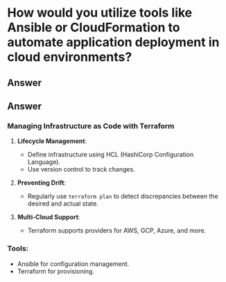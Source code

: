
# How would you utilize tools like Ansible or CloudFormation to automate application deployment in cloud environments?

## Answer

## Answer

### Managing Infrastructure as Code with Terraform
1. **Lifecycle Management**:
   - Define infrastructure using HCL (HashiCorp Configuration Language).
   - Use version control to track changes.

2. **Preventing Drift**:
   - Regularly use `terraform plan` to detect discrepancies between the desired and actual state.

3. **Multi-Cloud Support**:
   - Terraform supports providers for AWS, GCP, Azure, and more.

### Tools:
- Ansible for configuration management.
- Terraform for provisioning.
